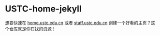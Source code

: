 # USTC-home-jekyll

想要快速在 [home.ustc.edu.cn](http://home.ustc.edu.cn) 或者 [staff.ustc.edu.cn](http://staff.ustc.edu.cn) 创建一个好看的主页？这个仓库就是你在找的资源！
